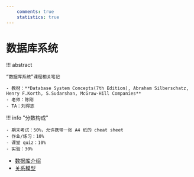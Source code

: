 ```yaml
---
    comments: true
    statistics: true
---
```


# 数据库系统

!!! abstract

    “数据库系统”课程相关笔记

    - 教材：**Database System Concepts(7th Edition), Abraham Silberschatz, Henry F.Korth, S.Sudarshan, McGraw-Hill Companies**  
    - 老师：陈刚
    - TA：刘得志

!!! info "分数构成"

    - 期末考试：50%，允许携带一张 A4 纸的 cheat sheet
    - 作业/练习：10%
    - 课堂 quiz：10%
    - 实验：30%


- [数据库介绍](chap-1.md)
- [关系模型](chap-2.md)
<!-- - [内存层次](chap-3.md)
- [指令级并行](chap-4.md)
- [DLP 和 TLP](chap-5.md) -->



















